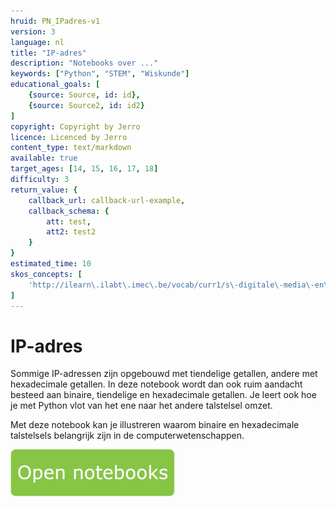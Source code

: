 ```yaml
---
hruid: PN_IPadres-v1
version: 3
language: nl
title: "IP-adres"
description: "Notebooks over ..."
keywords: ["Python", "STEM", "Wiskunde"]
educational_goals: [
    {source: Source, id: id}, 
    {source: Source2, id: id2}
]
copyright: Copyright by Jerro
licence: Licenced by Jerro
content_type: text/markdown
available: true
target_ages: [14, 15, 16, 17, 18]
difficulty: 3
return_value: {
    callback_url: callback-url-example,
    callback_schema: {
        att: test,
        att2: test2
    }
}
estimated_time: 10
skos_concepts: [
    'http://ilearn\.ilabt\.imec\.be/vocab/curr1/s\-digitale\-media\-en\-toepassingen'
]
---
```


# IP-adres
Sommige IP-adressen zijn opgebouwd met tiendelige getallen, andere met hexadecimale getallen.
In deze notebook wordt dan ook ruim aandacht besteed aan binaire, tiendelige en hexadecimale getallen. Je leert ook hoe je met Python vlot van het ene naar het andere talstelsel omzet.

Met deze notebook kan je illustreren waarom binaire en hexadecimale talstelsels belangrijk zijn in de computerwetenschappen.

[![](embed/Knop.png "Knop")](https://kiks.ilabt.imec.be/jupyterhub/?id=1300 "Notebooks IP-adres")
